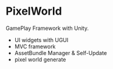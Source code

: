 # PixelWorld
GamePlay Framework with Unity. 

* UI widgets with UGUI
* MVC framework
* AssetBundle Manager & Self-Update
* pixel world generate


